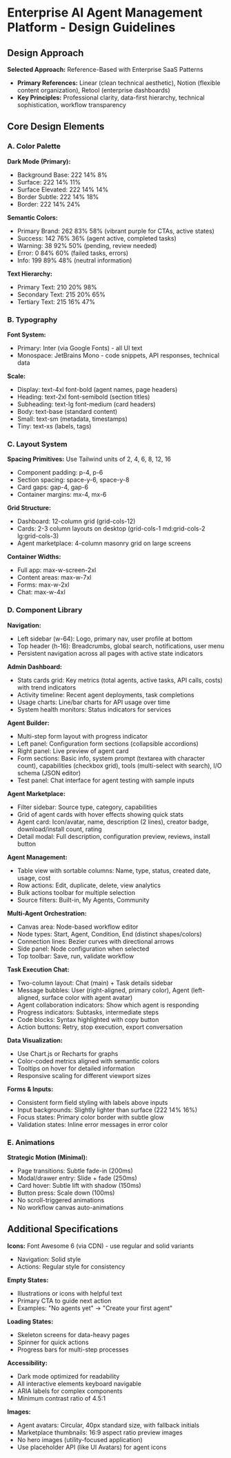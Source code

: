 # Enterprise AI Agent Management Platform - Design Guidelines

## Design Approach

**Selected Approach:** Reference-Based with Enterprise SaaS Patterns
- **Primary References:** Linear (clean technical aesthetic), Notion (flexible content organization), Retool (enterprise dashboards)
- **Key Principles:** Professional clarity, data-first hierarchy, technical sophistication, workflow transparency

## Core Design Elements

### A. Color Palette

**Dark Mode (Primary):**
- Background Base: 222 14% 8%
- Surface: 222 14% 11%
- Surface Elevated: 222 14% 14%
- Border Subtle: 222 14% 18%
- Border: 222 14% 24%

**Semantic Colors:**
- Primary Brand: 262 83% 58% (vibrant purple for CTAs, active states)
- Success: 142 76% 36% (agent active, completed tasks)
- Warning: 38 92% 50% (pending, review needed)
- Error: 0 84% 60% (failed tasks, errors)
- Info: 199 89% 48% (neutral information)

**Text Hierarchy:**
- Primary Text: 210 20% 98%
- Secondary Text: 215 20% 65%
- Tertiary Text: 215 16% 47%

### B. Typography

**Font System:**
- Primary: Inter (via Google Fonts) - all UI text
- Monospace: JetBrains Mono - code snippets, API responses, technical data

**Scale:**
- Display: text-4xl font-bold (agent names, page headers)
- Heading: text-2xl font-semibold (section titles)
- Subheading: text-lg font-medium (card headers)
- Body: text-base (standard content)
- Small: text-sm (metadata, timestamps)
- Tiny: text-xs (labels, tags)

### C. Layout System

**Spacing Primitives:** Use Tailwind units of 2, 4, 6, 8, 12, 16
- Component padding: p-4, p-6
- Section spacing: space-y-6, space-y-8
- Card gaps: gap-4, gap-6
- Container margins: mx-4, mx-6

**Grid Structure:**
- Dashboard: 12-column grid (grid-cols-12)
- Cards: 2-3 column layouts on desktop (grid-cols-1 md:grid-cols-2 lg:grid-cols-3)
- Agent marketplace: 4-column masonry grid on large screens

**Container Widths:**
- Full app: max-w-screen-2xl
- Content areas: max-w-7xl
- Forms: max-w-2xl
- Chat: max-w-4xl

### D. Component Library

**Navigation:**
- Left sidebar (w-64): Logo, primary nav, user profile at bottom
- Top header (h-16): Breadcrumbs, global search, notifications, user menu
- Persistent navigation across all pages with active state indicators

**Admin Dashboard:**
- Stats cards grid: Key metrics (total agents, active tasks, API calls, costs) with trend indicators
- Activity timeline: Recent agent deployments, task completions
- Usage charts: Line/bar charts for API usage over time
- System health monitors: Status indicators for services

**Agent Builder:**
- Multi-step form layout with progress indicator
- Left panel: Configuration form sections (collapsible accordions)
- Right panel: Live preview of agent card
- Form sections: Basic info, system prompt (textarea with character count), capabilities (checkbox grid), tools (multi-select with search), I/O schema (JSON editor)
- Test panel: Chat interface for agent testing with sample inputs

**Agent Marketplace:**
- Filter sidebar: Source type, category, capabilities
- Grid of agent cards with hover effects showing quick stats
- Agent card: Icon/avatar, name, description (2 lines), creator badge, download/install count, rating
- Detail modal: Full description, configuration preview, reviews, install button

**Agent Management:**
- Table view with sortable columns: Name, type, status, created date, usage, cost
- Row actions: Edit, duplicate, delete, view analytics
- Bulk actions toolbar for multiple selection
- Source filters: Built-in, My Agents, Community

**Multi-Agent Orchestration:**
- Canvas area: Node-based workflow editor
- Node types: Start, Agent, Condition, End (distinct shapes/colors)
- Connection lines: Bezier curves with directional arrows
- Side panel: Node configuration when selected
- Top toolbar: Save, run, validate workflow

**Task Execution Chat:**
- Two-column layout: Chat (main) + Task details sidebar
- Message bubbles: User (right-aligned, primary color), Agent (left-aligned, surface color with agent avatar)
- Agent collaboration indicators: Show which agent is responding
- Progress indicators: Subtasks, intermediate steps
- Code blocks: Syntax highlighted with copy button
- Action buttons: Retry, stop execution, export conversation

**Data Visualization:**
- Use Chart.js or Recharts for graphs
- Color-coded metrics aligned with semantic colors
- Tooltips on hover for detailed information
- Responsive scaling for different viewport sizes

**Forms & Inputs:**
- Consistent form field styling with labels above inputs
- Input backgrounds: Slightly lighter than surface (222 14% 16%)
- Focus states: Primary color border with subtle glow
- Validation states: Inline error messages in error color

### E. Animations

**Strategic Motion (Minimal):**
- Page transitions: Subtle fade-in (200ms)
- Modal/drawer entry: Slide + fade (250ms)
- Card hover: Subtle lift with shadow (150ms)
- Button press: Scale down (100ms)
- No scroll-triggered animations
- No workflow canvas auto-animations

## Additional Specifications

**Icons:** Font Awesome 6 (via CDN) - use regular and solid variants
- Navigation: Solid style
- Actions: Regular style for consistency

**Empty States:**
- Illustrations or icons with helpful text
- Primary CTA to guide next action
- Examples: "No agents yet" → "Create your first agent"

**Loading States:**
- Skeleton screens for data-heavy pages
- Spinner for quick actions
- Progress bars for multi-step processes

**Accessibility:**
- Dark mode optimized for readability
- All interactive elements keyboard navigable
- ARIA labels for complex components
- Minimum contrast ratio of 4.5:1

**Images:**
- Agent avatars: Circular, 40px standard size, with fallback initials
- Marketplace thumbnails: 16:9 aspect ratio preview images
- No hero images (utility-focused application)
- Use placeholder API (like UI Avatars) for agent icons